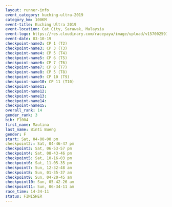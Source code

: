 ```yaml
---
layout: runner-info 
event_category: kuching-ultra-2019 
category_km: 100KM 
event-title: Kuching Ultra 2019
event-location: Cat City, Sarawak, Malaysia 
event-logo: https://res.cloudinary.com/raceyaya/image/upload/v1570025915/logo/kuching_ultra_jsvtue.jpg 
event-date: 03-10-19 
checkpoint-name2: CP 1 (T2) 
checkpoint-name3: CP 3 (T3) 
checkpoint-name4: CP 5 (T4) 
checkpoint-name5: CP 6 (T5) 
checkpoint-name6: CP 7 (T6) 
checkpoint-name7: CP 8 (T7) 
checkpoint-name8: CP 5 (T8) 
checkpoint-name9: CP 10 (T9) 
checkpoint-name10: CP 11 (T10) 
checkpoint-name11:  
checkpoint-name12: 
checkpoint-name13: 
checkpoint-name14: 
checkpoint-name15: 
overall_rank: 14
gender_rank: 3
bib: F1004
first_name: Maulina
last_name: Binti Bueng
gender: F
start: Sat, 04-00-00 pm
checkpoint2:: Sat, 04-46-47 pm
checkpoint3: Sat, 06-53-57 pm
checkpoint4: Sat, 08-43-46 pm
checkpoint5: Sat, 10-16-03 pm
checkpoint6: Sat, 11-05-35 pm
checkpoint7: Sun, 12-32-48 am
checkpoint8: Sun, 01-35-37 am
checkpoint9: Sun, 04-20-45 am
checkpoint10: Sun, 05-42-26 am
checkpoint11: Sun, 06-34-11 am
race_time: 14-34-11
status: FINISHER
---
```


